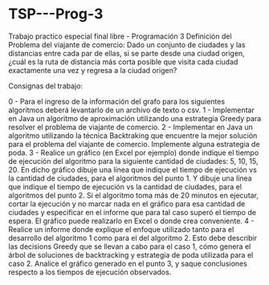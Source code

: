 # TSP---Prog-3
Trabajo practico especial final libre - Programación 3
Definición del Problema del viajante de comercio:
Dado un conjunto de ciudades y las distancias entre cada par de ellas, si se parte desde una ciudad origen, ¿cuál es la ruta de distancia más corta posible que visita cada ciudad exactamente una vez y regresa a la ciudad origen?

Consignas del trabajo:

0 - Para el ingreso de la información del grafo para los siguientes algoritmos deberá levantarlo de un archivo de texto o csv.
1 - Implementar en Java un algoritmo de aproximación utilizando una estrategia Greedy para resolver el problema de viajante de comercio.
2 - Implementar en Java un algoritmo utilizando la técnica Backtraking que encuentre la mejor solución para el problema del viajante de comercio. Implemente alguna estrategia de poda.
3 - Realice un gráfico (en Excel por ejemplo) donde indique el tiempo de ejecución del algoritmo para la siguiente cantidad de ciudades: 5, 10, 15, 20.
En dicho gráfico dibuje una línea que indique el tiempo de ejecución vs la cantidad de ciudades, para el algoritmos del punto 1. Y dibuje una línea que indique el tiempo de ejecución vs la cantidad de ciudades, para el algoritmos del punto 2.
Si el algoritmo toma más de 20 minutos en ejecutar, cortar la ejecución y no marcar nada en el gráfico para esa cantidad de ciudades y especificar en el informe que para tal caso superó el tiempo de espera.
El gráfico puede realizarlo en Excel o donde crea conveniente.
4 - Realice un informe donde explique el enfoque utilizado tanto para el desarrollo del algoritmo 1 como para el del algoritmo 2. Esto debe describir las decisions Greedy que se llevan a cabo para el caso 1, cómo genera el árbol de soluciones de backtracking y estrategia de poda utilizada para el caso 2. Analice el gráfico generado en el punto 3, y saque conclusiones respecto a los tiempos de ejecución observados.
